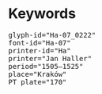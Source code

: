 # Keywords
<pre>
glyph-id="Ha-07_0222"
font-id="Ha-07"
printer-id="Ha"
printer="Jan Haller"
period="1505–1525"
place="Kraków"
PT plate="170"
</pre>
